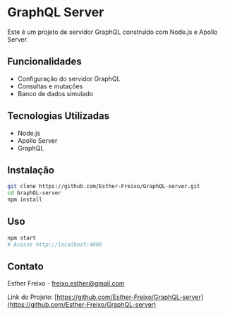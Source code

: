 # GraphQL Server

Este é um projeto de servidor GraphQL construído com Node.js e Apollo Server.

## Funcionalidades

- Configuração do servidor GraphQL
- Consultas e mutações
- Banco de dados simulado

## Tecnologias Utilizadas

- Node.js
- Apollo Server
- GraphQL

## Instalação

```sh
git clone https://github.com/Esther-Freixo/GraphQL-server.git
cd GraphQL-server
npm install
```

## Uso

```sh
npm start
# Acesse http://localhost:4000
```

## Contato

Esther Freixo - [freixo.esther@gmail.com](mailto:freixo.esther@gmail.com)

Link do Projeto: [https://github.com/Esther-Freixo/GraphQL-server](https://github.com/Esther-Freixo/GraphQL-server)
